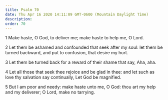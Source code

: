 ```yaml
---
title: Psalm 70
date: Thu Apr 16 2020 14:11:09 GMT-0600 (Mountain Daylight Time)
description: 
order: 70
---
```


<p>1 Make haste, O God, to deliver me; make haste to help me, O Lord.</p>
<p>
  2 Let them be ashamed and confounded that seek after my soul: let them be
  turned backward, and put to confusion, that desire my hurt.
</p>
<p>3 Let them be turned back for a reward of their shame that say, Aha, aha.</p>
<p>
  4 Let all those that seek thee rejoice and be glad in thee: and let such as
  love thy salvation say continually, Let God be magnified.
</p>
<p>
  5 But I am poor and needy: make haste unto me, O God: thou art my help and my
  deliverer; O Lord, make no tarrying.
</p>
